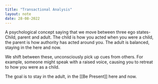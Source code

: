 ```yaml
---
title: "Transactional Analysis"
layout: note
date: 28-08-2022
---
```



A psychological concept saying that we move between three ego states- Child, parent and adult. The child is how you acted when you were a child, the parent is how authority has acted around you. The adult is balanced, staying in the here and now.

We shift between these, unconsciously pick up cues from others. For example, someone might speak with a raised voice, causing you to retreat to how you were as a child.

The goal is to stay in the adult, in the [[Be Present]] here and now.
